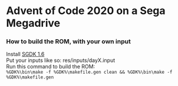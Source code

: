 # Advent of Code 2020 on a Sega Megadrive

### How to build the ROM, with your own input

Install [SGDK 1.6](https://github.com/Stephane-D/SGDK)  
Put your inputs like so: res/inputs/dayX.input  
Run this command to build the ROM:  
`%GDK%\bin\make -f %GDK%\makefile.gen clean && %GDK%\bin\make -f %GDK%\makefile.gen`
